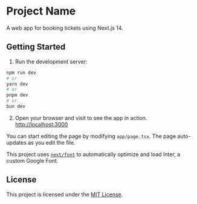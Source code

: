 # Project Name

A web app for booking tickets using Next.js 14.

## Getting Started

1. Run the development server:

```bash
npm run dev
# or
yarn dev
# or
pnpm dev
# or
bun dev
```

2. Open your browser and visit to see the app in action. [http://localhost:3000](http://localhost:3000)

You can start editing the page by modifying `app/page.tsx`. The page auto-updates as you edit the file.

This project uses [`next/font`](https://nextjs.org/docs/basic-features/font-optimization) to automatically optimize and load Inter, a custom Google Font.

## License

This project is licensed under the [MIT License](LICENSE).